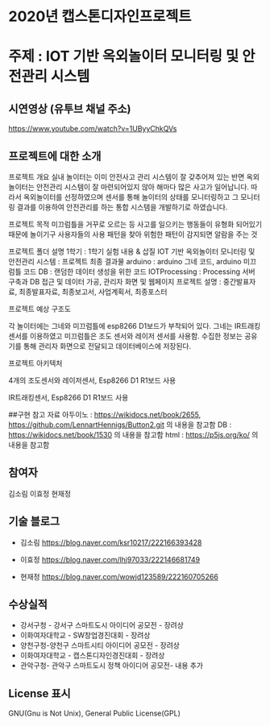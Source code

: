 # 2020년 캡스톤디자인프로젝트
# 주제 : IOT 기반 옥외놀이터 모니터링 및 안전관리 시스템

## 시연영상 (유투브 채널 주소)
https://www.youtube.com/watch?v=1UByyChkQVs

## 프로젝트에 대한 소개

프로젝트 개요
 실내 놀이터는 이미 안전사고 관리 시스템이 잘 갖추어져 있는 반면 옥외놀이터는 안전관리 시스템이 잘 마련되어있지 않아 해마다 많은 사고가 일어납니다. 따라서 옥외놀이터를 선정하였으며 센서를 통해 놀이터의 상태를 모니터링하고 그 모니터링 결과를 이용하여 안전관리를 하는 통합 시스템을 개발하기로 하였습니다. 

프로젝트 목적
미끄럼틀을 거꾸로 오르는 등 사고를 일으키는 행동들이 유형화 되어있기 때문에 놀이기구 사용자들의 사용 패턴을 찾아 위험한 패턴이 감지되면 알람을 주는 것

프로젝트 폴더 설명
1학기 : 1학기 실험 내용 & 삽질
IOT 기반 옥외놀이터 모니터링 및 안전관리 시스템 : 프로젝트 최종 결과물
arduino : arduino 그네 코드, arduino 미끄럼틀 코드
DB : 랜덤한 데이터 생성을 위한 코드
IOTProcessing : Processing 서버 구축과 DB 접근 및 데이터 가공, 관리자 화면 및 웹페이지
프로젝트 설명 : 중간발표자료, 최종발표자료, 최종보고서, 사업계획서, 최종포스터

프로젝트 예상 구조도


각 놀이터에는 그네와 미끄럼틀에 esp8266 D1보드가 부착되어 있다. 그네는 IR트래킹 센서를 이용하였고 미끄럼틀은 조도 센서와 레이저 센서를 사용함. 수집한 정보는 공유기를 통해 관리자 화면으로 전달되고 데이터베이스에 저장된다. 

프로젝트 아키텍처


 4개의 조도센서와 레이저센서, Esp8266 D1 R1보드 사용



IR트래킹센서, Esp8266 D1 R1보드 사용


##구현 참고 자료
아두이노 :  https://wikidocs.net/book/2655, https://github.com/LennartHennigs/Button2.git 의 내용을 참고함
 DB : https://wikidocs.net/book/1530 의 내용을 참고함
 html : https://p5js.org/ko/ 의 내용을 참고함

## 참여자
김소림 이효정 현재정
  
## 기술 블로그
* 김소림 https://blog.naver.com/ksr10217/222166393428 </p>
* 이효정 https://blog.naver.com/lhj97033/222146681749</p>
* 현재정 https://blog.naver.com/wowjd123589/222160705266</p>

## 수상실적
* 강서구청 - 강서구 스마트도시 아이디어 공모전 - 장려상
* 이화여자대학교 - SW창업경진대회 - 장려상
* 양천구청-양천구 스마트시티 아이디어 공모전 - 장려상
* 이화여자대학교 - 캡스톤디자인경진대회 - 장려상
* 관악구청- 관악구 스마트도시 정책 아이디어 공모전- 내용 추가

##  License 표시
GNU(Gnu is Not Unix), General Public License(GPL)
